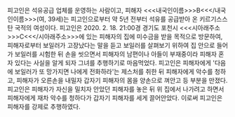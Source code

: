피고인은 석유공급 업체를 운영하는 사람이고, 피해자 <<<내국인이름>>>B<<</내국인이름>>>(여, 39세)는 피고인으로부터 약 5년 전부터 석유를 공급받아 온 키르기스스탄 국적의 여성이다.
피고인은 2020. 2. 18. 21:00경 경기도 포천시 <<<시아래주소>>>C<<</시아래주소>>>에 있는 피해자의 집에 미수금을 받을 목적으로 방문하여, 피해자로부터 보일러가 고장났다는 말을 듣고 보일러를 살펴보기 위하여 집 안으로 들어가 보일러를 시험한 뒤 손을 씻으면서 피해자의 남편이나 아들이 부재중이라 피해자 혼자 있다는 사실을 알게 되자 그녀를 추행하기로 마음먹었다.
피고인은 피해자에게 '다음에 보일러가 또 망가지면 나에게 전화하라'는 제스처를 취한 뒤 피해자에게 악수를 청하고, 피해자가 오른손을 내밀자 갑자기 피해자의 몸을 양손으로 껴안고 등 부분을 만졌다.
피고인은 피해자가 자신을 밀치자 안았던 피해자를 놓은 뒤 위 집에서 나가려고 하면서 피해자에게 재차 악수를 청하다가 갑자기 피해자를 세게 끌어안았다.
이로써 피고인은 피해자를 강제로 추행하였다.